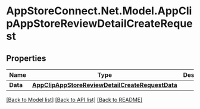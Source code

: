 # AppStoreConnect.Net.Model.AppClipAppStoreReviewDetailCreateRequest

## Properties

Name | Type | Description | Notes
------------ | ------------- | ------------- | -------------
**Data** | [**AppClipAppStoreReviewDetailCreateRequestData**](AppClipAppStoreReviewDetailCreateRequestData.md) |  | 

[[Back to Model list]](../README.md#documentation-for-models) [[Back to API list]](../README.md#documentation-for-api-endpoints) [[Back to README]](../README.md)


